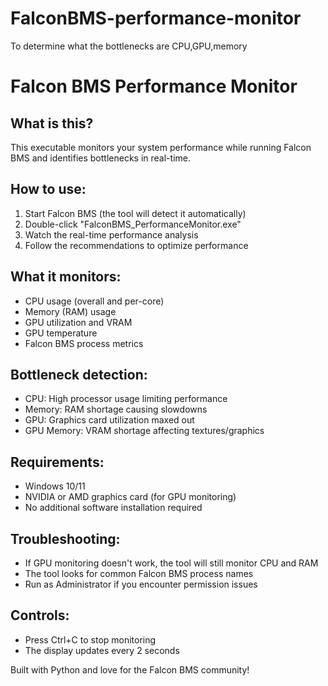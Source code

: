 # FalconBMS-performance-monitor
To determine what the bottlenecks are CPU,GPU,memory


# Falcon BMS Performance Monitor

## What is this?
This executable monitors your system performance while running Falcon BMS and identifies bottlenecks in real-time.

## How to use:
1. Start Falcon BMS (the tool will detect it automatically)
2. Double-click "FalconBMS_PerformanceMonitor.exe"
3. Watch the real-time performance analysis
4. Follow the recommendations to optimize performance

## What it monitors:
- CPU usage (overall and per-core)
- Memory (RAM) usage
- GPU utilization and VRAM
- GPU temperature
- Falcon BMS process metrics

## Bottleneck detection:
- CPU: High processor usage limiting performance
- Memory: RAM shortage causing slowdowns  
- GPU: Graphics card utilization maxed out
- GPU Memory: VRAM shortage affecting textures/graphics

## Requirements:
- Windows 10/11
- NVIDIA or AMD graphics card (for GPU monitoring)
- No additional software installation required

## Troubleshooting:
- If GPU monitoring doesn't work, the tool will still monitor CPU and RAM
- The tool looks for common Falcon BMS process names
- Run as Administrator if you encounter permission issues

## Controls:
- Press Ctrl+C to stop monitoring
- The display updates every 2 seconds

Built with Python and love for the Falcon BMS community!
